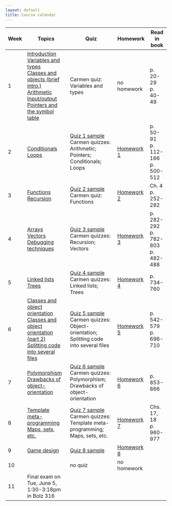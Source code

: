 ```yaml
---
layout: default
title: Course calendar
---
```


<table>
<thead>
  <tr>
    <th>Week</th>
    <th>Topics</th>
    <th>Quiz</th>
    <th>Homework</th>
    <th>Read in book</th>
  </tr>
</thead>
<tbody>
  <tr>
    <td>1</td>
    <td>   
      <a href="/cse230/lecture/introduction.html">Introduction</a>
      <br/>
      <a href="/cse230/lecture/variables-and-types.html">Variables and types</a>
      <br/>
      <a href="/cse230/lecture/classes-and-objects-brief.html">Classes and objects (brief intro.)</a>
      <br/>
      <a href="/cse230/lecture/arithmetic.html">Arithmetic</a>
      <br/>
      <a href="/cse230/lecture/input-output.html">Input/output</a>
      <br/>
      <a href="/cse230/lecture/pointers-symbol-table.html">Pointers and the symbol table</a>
    </td>
    <td>Carmen quiz: Variables and types</td>
    <td>no homework</td>
    <td>
      <div class="nowrap">
        p. 20-29
        <br/>
        p. 40-49
      </div>
    </td>
  </tr>
  <tr>
    <td>2</td>
    <td>
      <a href="/cse230/lecture/conditionals.html">Conditionals</a>
      <br/>
      <a href="/cse230/lecture/loops.html">Loops</a>
    </td>
    <td>
      <a href="/cse230/quiz/quiz-1-sample.html">Quiz 1 sample</a>
      <br/>
      Carmen quizzes: Arithmetic; Pointers; Conditionals; Loops
    </td>
    <td>
      <a href="/cse230/homework/homework-1.html">Homework 1</a>
    </td>
    <td>
      <div class="nowrap">
        p. 50-91
        <br/>
        p. 112-166
        <br/>
        p. 500-512
      </div>
    </td>
  </tr>
  <tr>
    <td>3</td>
    <td>
      <a href="/cse230/lecture/functions.html">Functions</a>
      <br/>
      <a href="/cse230/lecture/recursion.html">Recursion</a>
    </td>
    <td>
      <a href="/cse230/quiz/quiz-2-sample.html">Quiz 2 sample</a>
      <br/>
      Carmen quiz: Functions
    </td>
    <td>
      <a href="/cse230/homework/homework-2.html">Homework 2</a>
    </td>
    <td>
      <div class="nowrap">
        Ch. 4
        <br/>
        p. 252-282
      </div>
    </td>
  </tr>
  <tr>
    <td>4</td>
    <td>
      <a href="/cse230/lecture/arrays.html">Arrays</a>
      </br>
      <a href="/cse230/lecture/vectors.html">Vectors</a>
      <br/>
      <a href="/cse230/lecture/debugging.html">Debugging techniques</a>
    </td>
    <td>
      <a href="/cse230/quiz/quiz-3-sample.html">Quiz 3 sample</a>
      <br/>
      Carmen quizzes: Recursion; Vectors
    </td>
    <td>
      <a href="/cse230/homework/homework-3.html">Homework 3</a>
    </td>
    <td>
      <div class="nowrap">
        p. 282-292
        <br/>
        p. 782-803
        <br/>
        p. 482-488
      </div>
    </td>
  </tr>
  <tr>
    <td>5</td>
    <td>
      <a href="/cse230/lecture/linked-lists.html">Linked lists</a>
      <br/>
      <a href="/cse230/lecture/trees.html">Trees</a>
    </td>
    <td>
      <a href="/cse230/quiz/quiz-4-sample.html">Quiz 4 sample</a>
      <br/>
      Carmen quizzes: Linked lists; Trees
    </td>
    <td>
      <a href="/cse230/homework/homework-4.html">Homework 4</a>
    </td>
    <td>
      <div class="nowrap">
        p. 734-760
      </div>
    </td>
  </tr>
  <tr>
    <td>6</td>
    <td>
      <a href="/cse230/lecture/classes-and-object-orientation.html">Classes and object orientation</a>
      <br/>
      <a href="/cse230/lecture/classes-and-object-orientation-2.html">Classes and object orientation (part 2)</a>
      <br/>
      <a href="/cse230/lecture/splitting-code.html">Splitting code into several files</a>
    </td>
    <td>
      <a href="/cse230/quiz/quiz-5-sample.html">Quiz 5 sample</a>
      <br/>
      Carmen quizzes: Object-orientation; Splitting code into several files
    </td>
    <td>
      <a href="/homework/homework-5.html">Homework 5</a>
    </td>
    <td>
      <div class="nowrap">
        p. 542-579
        <br/>
        p. 696-710
      </div>
    </td>
  </tr>
  <tr>
    <td>7</td>
    <td>
      <a href="/cse230/lecture/polymorphism.html">Polymorphism</a>
      <br/>
      <a href="/cse230/lecture/drawbacks-of-object-orientation.html">Drawbacks of object-orientation</a>
      <br/>
    </td>
    <td>
      <a href="/cse230/quiz/quiz-6-sample.html">Quiz 6 sample</a>
      <br/>
      Carmen quizzes: Polymorphism; Drawbacks of object-orientation
    </td>
    <td>
      <a href="/cse230/homework/homework-6.html">Homework 6</a>
    </td>
    <td>
      <div class="nowrap">
        p. 853-866
      </div>
    </td>
  </tr>
  <tr>
    <td>8</td>
    <td>
      <a href="/cse230/lecture/template-metaprogramming.html">Template meta-programming</a>
      <br/>
      <a href="/cse230/lecture/maps-sets-etc.html">Maps, sets, etc.</a>
    </td>
    <td>
      <a href="/cse230/quiz/quiz-7-sample.html">Quiz 7 sample</a>
      <br/>
      Carmen quizzes: Template meta-programming; Maps, sets, etc.
    </td>
    <td>
      <a href="/cse230/homework/homework-7.html">Homework 7</a>
    </td>
    <td>
      Chs. 17, 18
      <br/>
      p. 960-977
    </td>
  </tr>
  <tr>
    <td>9</td>
    <td>
      <a href="/cse230/lecture/game-design.html">Game design</a>
    </td>
    <td>
      <a href="/cse230/quiz/quiz-8-sample.html">Quiz 8 sample</a>
    </td>
    <td>
      <a href="/cse230/homework/homework-8.html">Homework 8</a>
    </td>
    <td></td>
  </tr>
  <tr>
    <td>10</td>
    <td>
    </td>
    <td>no quiz</td>
    <td>no homework</td>
    <td></td>
  </tr>
  <tr>
    <td>11</td>
    <td>
      Final exam on Tue, June 5, 1:30-3:18pm
      <br/>
      in Bolz 316
    </td>
    <td></td>
    <td></td>
    <td></td>
  </tr>
</tbody>
</table>
